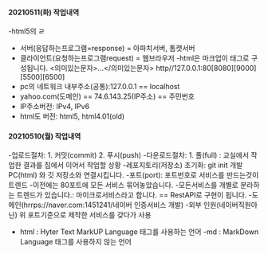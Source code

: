 #### 20210511(화) 작업내역
 -html5의 ㄹ
 - 서버(응답하는프로그램=response) = 아파치서버, 톰캣서버
 - 클라이언트(요청하는프로그램request) = 웹브라우저
 -html은 마크업이 태그로 구성됩니다. <의미있는문자>...</의미있는문자>
 http//127.0.0.1:80[8080][9000][5500][6500]
 - pc의 네트워크 내부주소(공통):127.0.0.1 == localhost
 - yahoo.com(도메인) == 74.6.143.25(IP주소) == 주민번호
 - IP주소버전: IPv4, IPv6
 - html도 버전: html5, html4.01(old)


#### 20210510(월) 작업내역
-업로드절차: 1. 커밋(commit) 2. 푸시(push)
-다운로드절차: 1. 풀(full) : 교실에서 작업한 결과를 집에서 이어서
작업할 상황
-레포지토리(저장소) 초기화: git init
개발PC(html) 와 깃 저장소와 연결시킵니다.
-포트(port): 포트번호로 서비스를 만드는것이 트렌드
-이전에는 80포트에 모든 서비스 묶어놓았습니다.
-모든서비스를 개별로 분라하는 트렌드가 있습니다.:
마이크로서비스라고 합니다. == RestAPI로 구현이 됩니다.
-도메인(hrrps://naver.com:1451241/네이버 인증서비스 개발)
-외부 인원(네이버직원아닌) 위 포트기준으로 제작한 서비스를 갖다가 사용
- html : Hyter Text MarkUP Language 태그를 사용하는 언어
-md : MarkDown Language 태그를 사용하지 않는 언어